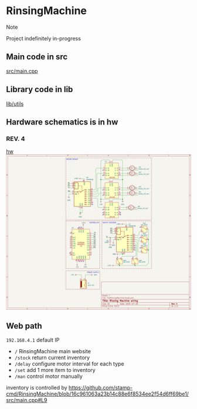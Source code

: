 # RinsingMachine

> [!NOTE]
> Project indefinitely in-progress

## Main code in src
[src/main.cpp](src/main.cpp)

## Library code in lib
[lib/utils](lib/utils/)

## Hardware schematics is in hw
### REV. 4
[hw](hw)
![Schematics render](hw/TheRinsingMachine.png)

## Web path
`192.168.4.1` default IP
- `/` RinsingMachine main website
- `/stock` return current inventory
- `/delay` configure motor interval for each type
- `/set` add 1 more item to inventory
- `/man` control motor manually

inventory is controlled by https://github.com/stamp-cmd/RinsingMachine/blob/16c961063a23b14c88e6f8534ee2f54d6ff69be1/src/main.cpp#L9
